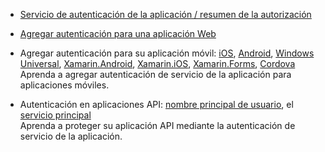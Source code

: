 + [Servicio de autenticación de la aplicación / resumen de la autorización](../articles/app-service/app-service-authentication-overview.md)

+ [Agregar autenticación para una aplicación Web](../articles/app-service-web/app-service-web-get-started-2.md#authenticate-your-users)

+ Agregar autenticación para su aplicación móvil: [iOS][ios-get-started-users], [Android][android-get-started-users], [Windows Universal][windows-get-started-users], [Xamarin.Android][xamarin-android-get-started-users], [Xamarin.iOS][xamarin-ios-get-started-users], [Xamarin.Forms][xamarin-forms-get-started-users], [Cordova][cordova-get-started-users]  
Aprenda a agregar autenticación de servicio de la aplicación para aplicaciones móviles.

+ Autenticación en aplicaciones API: [nombre principal de usuario](../articles/app-service-api/app-service-api-dotnet-user-principal-auth.md), el [servicio principal](../articles/app-service-api/app-service-api-dotnet-service-principal-auth.md)  
Aprenda a proteger su aplicación API mediante la autenticación de servicio de la aplicación.

[android-get-started-users]: ../articles/app-service-mobile/app-service-mobile-android-get-started-users.md
[cordova-get-started-users]: ../articles/app-service-mobile/app-service-mobile-cordova-get-started-users.md
[windows-get-started-users]: ../articles/app-service-mobile/app-service-mobile-windows-store-dotnet-get-started-users.md
[xamarin-ios-get-started-users]: ../articles/app-service-mobile/app-service-mobile-xamarin-ios-get-started-users.md
[xamarin-android-get-started-users]: ../articles/app-service-mobile/app-service-mobile-xamarin-android-get-started-users.md
[ios-get-started-users]: ../articles/app-service-mobile/app-service-mobile-ios-get-started-users.md
[xamarin-forms-get-started-users]: ../articles/app-service-mobile/app-service-mobile-xamarin-forms-get-started-users.md
